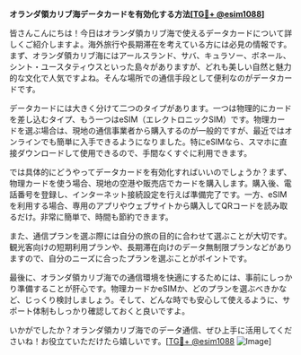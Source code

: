 **オランダ領カリブ海データカードを有効化する方法[[TG💪+ @esim1088](https://t.me/s/esim1088)]**

皆さんこんにちは！今日はオランダ領カリブ海で使えるデータカードについて詳しくご紹介しますよ。海外旅行や長期滞在を考えている方には必見の情報です。まず、オランダ領カリブ海にはアールスランド、サバ、キュラソー、ボネール、シント・ユースタティウスといった島々がありますが、どれも美しい自然と魅力的な文化で人気ですよね。そんな場所での通信手段として便利なのがデータカードです。

データカードには大きく分けて二つのタイプがあります。一つは物理的にカードを差し込むタイプ、もう一つはeSIM（エレクトロニックSIM）です。物理カードを選ぶ場合は、現地の通信事業者から購入するのが一般的ですが、最近ではオンラインでも簡単に入手できるようになりました。特にeSIMなら、スマホに直接ダウンロードして使用できるので、手間なくすぐに利用できます。

では具体的にどうやってデータカードを有効化すればいいのでしょうか？まず、物理カードを使う場合、現地の空港や販売店でカードを購入します。購入後、電話番号を登録し、インターネット接続設定を行えば準備完了です。一方、eSIMを利用する場合、専用のアプリやウェブサイトから購入してQRコードを読み取るだけ。非常に簡単で、時間も節約できます。

また、通信プランを選ぶ際には自分の旅の目的に合わせて選ぶことが大切です。観光客向けの短期利用プランや、長期滞在向けのデータ無制限プランなどがありますので、自分のニーズに合ったプランを選ぶことがポイントです。

最後に、オランダ領カリブ海での通信環境を快適にするためには、事前にしっかり準備することが肝心です。物理カードかeSIMか、どのプランを選ぶべきかなど、じっくり検討しましょう。そして、どんな時でも安心して使えるように、サポート体制もしっかり確認しておくと良いですよ。

いかがでしたか？オランダ領カリブ海でのデータ通信、ぜひ上手に活用してくださいね！お役立ていただけたら嬉しいです。[[TG💪+ @esim1088](https://t.me/s/esim1088) ![Image](https://i.postimg.cc/Y0z9fWf4/image.png)]